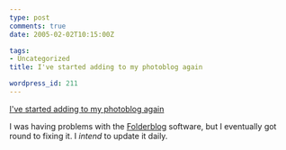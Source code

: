 ```yaml
---
type: post
comments: true
date: 2005-02-02T10:15:00Z

tags:
- Uncategorized
title: I've started adding to my photoblog again

wordpress_id: 211
---
```


[I've started adding to my photoblog again](http://www.ballofstringtheory.com)  

I was having problems with the [Folderblog](http://folderblog.tetto.org/) software, but I eventually  got round to fixing it. I _intend_ to update it daily.
